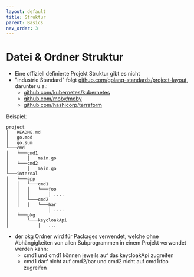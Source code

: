 ```yaml
---
layout: default
title: Struktur
parent: Basics
nav_order: 3
---
```


# Datei & Ordner Struktur

- Eine offiziell definierte Projekt Struktur gibt es nicht
- "industrie Standard" folgt [github.com/golang-standards/project-layout](https://github.com/golang-standards/project-layout), darunter u.a.:
  - [github.com/kubernetes/kubernetes](https://github.com/kubernetes/kubernetes)
  - [github.com/moby/moby](https://github.com/moby/moby)
  - [github.com/hashicorp/terraform](https://github.com/hashicorp/terraform)

Beispiel:
```
project
│   README.md
│   go.mod
│   go.sum      
└───cmd
│   └───cmd1
│       │   main.go
│   └───cmd2
│       │   main.go
└───internal
│   └───app
│   │   └───cmd1
│   │   │   └───foo
│   │   │       │ ....
│   │   └───cmd2
│   │   │   └───bar
│               │ ....
│   └───pkg
│       └───keycloakApi
│           │   ...
```
- der pkg Ordner wird für Packages verwendet, welche ohne Abhängigkeiten von allen Subprogrammen in einem Projekt verwendet werden kann:
  - cmd1 und cmd1 können jeweils auf das keycloakApi zugreifen
  - cmd1 darf nicht auf cmd2/bar und cmd2 nicht auf cmd1/foo zugreifen